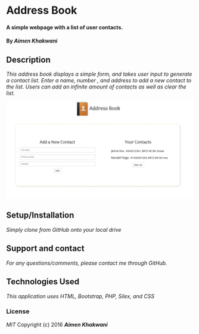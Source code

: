 # Address Book

#### A simple webpage with a list of user contacts.

#### By _**Aimen Khakwani**_

## Description

_This address book displays a simple form, and takes user input to generate a contact list. Enter a name, number , and address to add a new contact to the list. Users can add an infinite amount of contacts as well as clear the list._

<img src="web/img/address-book.png" alt="a pic of the webpage">

## Setup/Installation

*_Simply clone from GitHub onto your local drive_*

## Support and contact

_For any questions/comments, please contact me through GitHub._

## Technologies Used

_This application uses HTML, Bootstrap, PHP, Silex, and CSS_

### License

*MIT*
Copyright (c) 2016 **_Aimen Khakwani_**

